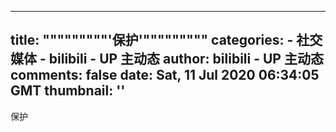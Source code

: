 
---
title: """""""""'保护'"""""""""
categories: 
    - 社交媒体
    - bilibili - UP 主动态
author: bilibili - UP 主动态
comments: false
date: Sat, 11 Jul 2020 06:34:05 GMT
thumbnail: ''
---

<div>   
保护<br>  
</div>
            